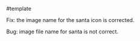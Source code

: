#template

Fix: the image name for the santa icon is corrected.

Bug: image file name for santa is not correct.

